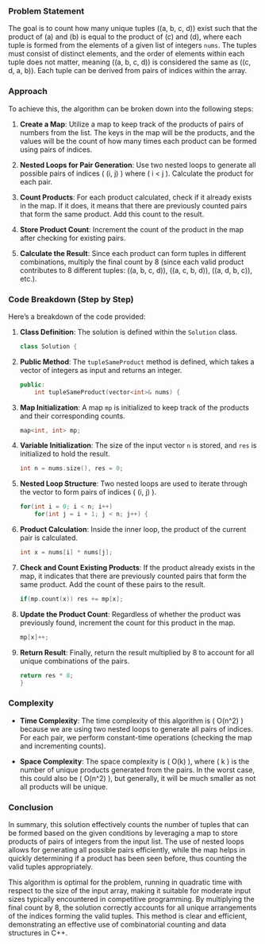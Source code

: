### Problem Statement

The goal is to count how many unique tuples \((a, b, c, d)\) exist such that the product of \(a\) and \(b\) is equal to the product of \(c\) and \(d\), where each tuple is formed from the elements of a given list of integers `nums`. The tuples must consist of distinct elements, and the order of elements within each tuple does not matter, meaning \((a, b, c, d)\) is considered the same as \((c, d, a, b)\). Each tuple can be derived from pairs of indices within the array.

### Approach

To achieve this, the algorithm can be broken down into the following steps:

1. **Create a Map**: Utilize a map to keep track of the products of pairs of numbers from the list. The keys in the map will be the products, and the values will be the count of how many times each product can be formed using pairs of indices.

2. **Nested Loops for Pair Generation**: Use two nested loops to generate all possible pairs of indices \( (i, j) \) where \( i < j \). Calculate the product for each pair.

3. **Count Products**: For each product calculated, check if it already exists in the map. If it does, it means that there are previously counted pairs that form the same product. Add this count to the result.

4. **Store Product Count**: Increment the count of the product in the map after checking for existing pairs.

5. **Calculate the Result**: Since each product can form tuples in different combinations, multiply the final count by 8 (since each valid product contributes to 8 different tuples: \((a, b, c, d)\), \((a, c, b, d)\), \((a, d, b, c)\), etc.).

### Code Breakdown (Step by Step)

Here’s a breakdown of the code provided:

1. **Class Definition**: The solution is defined within the `Solution` class.

   ```cpp
   class Solution {
   ```

2. **Public Method**: The `tupleSameProduct` method is defined, which takes a vector of integers as input and returns an integer.

   ```cpp
   public:
       int tupleSameProduct(vector<int>& nums) {
   ```

3. **Map Initialization**: A map `mp` is initialized to keep track of the products and their corresponding counts.

   ```cpp
   map<int, int> mp;
   ```

4. **Variable Initialization**: The size of the input vector `n` is stored, and `res` is initialized to hold the result.

   ```cpp
   int n = nums.size(), res = 0;
   ```

5. **Nested Loop Structure**: Two nested loops are used to iterate through the vector to form pairs of indices \( (i, j) \).

   ```cpp
   for(int i = 0; i < n; i++)
       for(int j = i + 1; j < n; j++) {
   ```

6. **Product Calculation**: Inside the inner loop, the product of the current pair is calculated.

   ```cpp
   int x = nums[i] * nums[j];
   ```

7. **Check and Count Existing Products**: If the product already exists in the map, it indicates that there are previously counted pairs that form the same product. Add the count of these pairs to the result.

   ```cpp
   if(mp.count(x)) res += mp[x];
   ```

8. **Update the Product Count**: Regardless of whether the product was previously found, increment the count for this product in the map.

   ```cpp
   mp[x]++;
   ```

9. **Return Result**: Finally, return the result multiplied by 8 to account for all unique combinations of the pairs.

   ```cpp
   return res * 8;
   }
   ```

### Complexity

- **Time Complexity**: The time complexity of this algorithm is \( O(n^2) \) because we are using two nested loops to generate all pairs of indices. For each pair, we perform constant-time operations (checking the map and incrementing counts).

- **Space Complexity**: The space complexity is \( O(k) \), where \( k \) is the number of unique products generated from the pairs. In the worst case, this could also be \( O(n^2) \), but generally, it will be much smaller as not all products will be unique.

### Conclusion

In summary, this solution effectively counts the number of tuples that can be formed based on the given conditions by leveraging a map to store products of pairs of integers from the input list. The use of nested loops allows for generating all possible pairs efficiently, while the map helps in quickly determining if a product has been seen before, thus counting the valid tuples appropriately.

This algorithm is optimal for the problem, running in quadratic time with respect to the size of the input array, making it suitable for moderate input sizes typically encountered in competitive programming. By multiplying the final count by 8, the solution correctly accounts for all unique arrangements of the indices forming the valid tuples. This method is clear and efficient, demonstrating an effective use of combinatorial counting and data structures in C++.